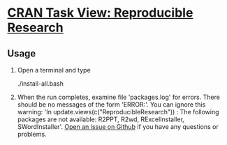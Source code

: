 # [CRAN Task View: Reproducible Research](http://cran.r-project.org/web/views/ReproducibleResearch.html)

## Usage

1. Open a terminal and type

	./install-all.bash

2. When the run completes, examine file 'packages.log' for errors. There should be no messages of the form 'ERROR:'. You can ignore this warning: 'In update.views(c("ReproducibleResearch")) :
  The following packages are not available: R2PPT, R2wd, RExcelInstaller, SWordInstaller'. [Open an issue on Github](https://github.com/znmeb/Computational-Journalism-Publishers-Workbench/issues/new) if you have any questions or problems.
